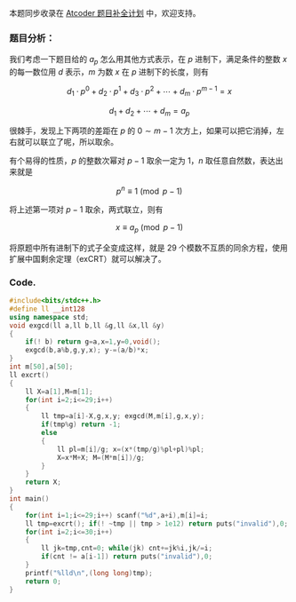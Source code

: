 本题同步收录在 [Atcoder 题目补全计划](https://www.luogu.com.cn/training/256520) 中，欢迎支持。

### 题目分析：

我们考虑一下题目给的 $a_p$ 怎么用其他方式表示，在 $p$ 进制下，满足条件的整数 $x$ 的每一数位用 $d$ 表示，$m$ 为数 $x$ 在 $p$ 进制下的长度，则有

$$d_{1} \cdot p^{0} + d_{2} \cdot p^{1} + d_{3} \cdot p^{2}+ \cdots +d_{m} \cdot p^{m-1}= x$$

$$d_{1} + d_{2} + \cdots + d_{m} = a_p$$

很棘手，发现上下两项的差距在 $p$ 的 $0 \sim {m-1}$ 次方上，如果可以把它消掉，左右就可以联立了呢，所以取余。

有个易得的性质，$p$ 的整数次幂对 $p-1$ 取余一定为 $1$，$n$ 取任意自然数，表达出来就是

$$p^n \equiv 1 \pmod {p-1}$$

将上述第一项对 $p-1$ 取余，两式联立，则有

$$x \equiv a_p \pmod {p-1} $$

将原题中所有进制下的式子全变成这样，就是 $29$ 个模数不互质的同余方程，使用扩展中国剩余定理（exCRT）就可以解决了。

### Code.

```cpp
#include<bits/stdc++.h>
#define ll __int128
using namespace std;
void exgcd(ll a,ll b,ll &g,ll &x,ll &y)
{
	if(! b) return g=a,x=1,y=0,void();
	exgcd(b,a%b,g,y,x); y-=(a/b)*x;
}
int m[50],a[50];
ll excrt()
{
	ll X=a[1],M=m[1];
	for(int i=2;i<=29;i++)
	{
		ll tmp=a[i]-X,g,x,y; exgcd(M,m[i],g,x,y);
		if(tmp%g) return -1;
		else
		{
			ll pl=m[i]/g; x=(x*(tmp/g)%pl+pl)%pl;
			X=x*M+X; M=(M*m[i])/g;
		}
	}
	return X;
}
int main()
{
	for(int i=1;i<=29;i++) scanf("%d",a+i),m[i]=i;
	ll tmp=excrt(); if(! ~tmp || tmp > 1e12) return puts("invalid"),0;
	for(int i=2;i<=30;i++)
	{
		ll jk=tmp,cnt=0; while(jk) cnt+=jk%i,jk/=i;
		if(cnt != a[i-1]) return puts("invalid"),0;
	}
	printf("%lld\n",(long long)tmp);
	return 0;
}
```